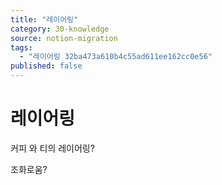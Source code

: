 ```yaml
---
title: "레이어링"
category: 30-knowledge
source: notion-migration
tags:
  - "레이어링 32ba473a610b4c55ad611ee162cc0e56"
published: false
---
```


# 레이어링

커피 와 티의 레이어링?

조화로움?
